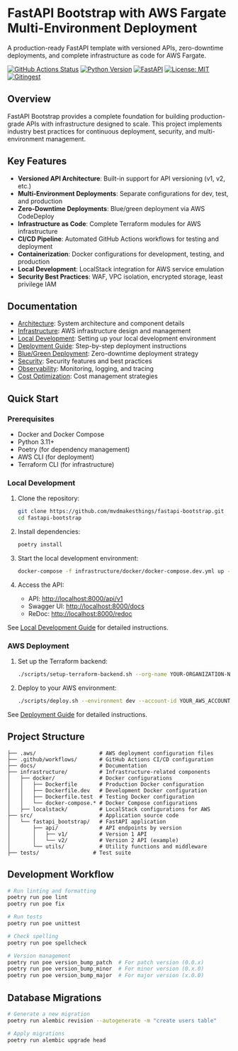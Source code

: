# FastAPI Bootstrap with AWS Fargate Multi-Environment Deployment

A production-ready FastAPI template with versioned APIs, zero-downtime deployments, and complete infrastructure as code for AWS Fargate.

[![GitHub Actions Status](https://github.com/mvdmakesthings/fastapi-bootstrap/workflows/CI/badge.svg)](https://github.com/mvdmakesthings/fastapi-bootstrap/actions)
[![Python Version](https://img.shields.io/badge/python-3.11+-blue.svg)](https://www.python.org/downloads/)
[![FastAPI](https://img.shields.io/badge/FastAPI-0.104.0+-teal.svg)](https://fastapi.tiangolo.com/)
[![License: MIT](https://img.shields.io/badge/License-MIT-yellow.svg)](https://opensource.org/licenses/MIT)
[![Gitingest](https://img.shields.io/badge/Gitingest-green.svg)](https://gitingest.com/mvdmakesthings/fastapi_bootstrap)

## Overview

FastAPI Bootstrap provides a complete foundation for building production-grade APIs with infrastructure designed to scale. This project implements industry best practices for continuous deployment, security, and multi-environment management.

## Key Features

- **Versioned API Architecture**: Built-in support for API versioning (v1, v2, etc.)
- **Multi-Environment Deployments**: Separate configurations for dev, test, and production
- **Zero-Downtime Deployments**: Blue/green deployment via AWS CodeDeploy
- **Infrastructure as Code**: Complete Terraform modules for AWS infrastructure
- **CI/CD Pipeline**: Automated GitHub Actions workflows for testing and deployment
- **Containerization**: Docker configurations for development, testing, and production
- **Local Development**: LocalStack integration for AWS service emulation
- **Security Best Practices**: WAF, VPC isolation, encrypted storage, least privilege IAM

## Documentation

- [Architecture](docs/architecture.md): System architecture and component details
- [Infrastructure](docs/infrastructure.md): AWS infrastructure design and management
- [Local Development](docs/local-development.md): Setting up your local development environment
- [Deployment Guide](docs/deployment-guide.md): Step-by-step deployment instructions
- [Blue/Green Deployment](docs/blue-green-deployment.md): Zero-downtime deployment strategy
- [Security](docs/security.md): Security features and best practices
- [Observability](docs/observability.md): Monitoring, logging, and tracing
- [Cost Optimization](docs/cost-optimization.md): Cost management strategies

## Quick Start

### Prerequisites

- Docker and Docker Compose
- Python 3.11+
- Poetry (for dependency management)
- AWS CLI (for deployment)
- Terraform CLI (for infrastructure)

### Local Development

1. Clone the repository:
   ```bash
   git clone https://github.com/mvdmakesthings/fastapi-bootstrap.git
   cd fastapi-bootstrap
   ```

2. Install dependencies:
   ```bash
   poetry install
   ```

3. Start the local development environment:
   ```bash
   docker-compose -f infrastructure/docker/docker-compose.dev.yml up -d
   ```

4. Access the API:
   - API: [http://localhost:8000/api/v1](http://localhost:8000/api/v1)
   - Swagger UI: [http://localhost:8000/docs](http://localhost:8000/docs)
   - ReDoc: [http://localhost:8000/redoc](http://localhost:8000/redoc)

See [Local Development Guide](docs/local-development.md) for detailed instructions.

### AWS Deployment

1. Set up the Terraform backend:
   ```bash
   ./scripts/setup-terraform-backend.sh --org-name YOUR-ORGANIZATION-NAME
   ```

2. Deploy to your AWS environment:
   ```bash
   ./scripts/deploy.sh --environment dev --account-id YOUR_AWS_ACCOUNT_ID --region us-east-1 --domain example.com
   ```

See [Deployment Guide](docs/deployment-guide.md) for detailed instructions.

## Project Structure

```
├── .aws/                    # AWS deployment configuration files
├── .github/workflows/       # GitHub Actions CI/CD configuration
├── docs/                    # Documentation
├── infrastructure/          # Infrastructure-related components
│   ├── docker/              # Docker configurations
│   │   ├── Dockerfile       # Production Docker configuration
│   │   ├── Dockerfile.dev   # Development Docker configuration
│   │   ├── Dockerfile.test  # Testing Docker configuration
│   │   └── docker-compose.* # Docker Compose configurations
│   ├── localstack/          # LocalStack configurations for AWS
├── src/                     # Application source code
│   └── fastapi_bootstrap/   # FastAPI application
│       ├── api/             # API endpoints by version
│       │   ├── v1/          # Version 1 API
│       │   └── v2/          # Version 2 API (example)
│       └── utils/           # Utility functions and middleware
├── tests/                 # Test suite
```

## Development Workflow

```bash
# Run linting and formatting
poetry run poe lint
poetry run poe fix

# Run tests
poetry run poe unittest

# Check spelling
poetry run poe spellcheck

# Version management
poetry run poe version_bump_patch  # For patch version (0.0.x)
poetry run poe version_bump_minor  # For minor version (0.x.0)
poetry run poe version_bump_major  # For major version (x.0.0)
```

## Database Migrations

```bash
# Generate a new migration
poetry run alembic revision --autogenerate -m "create users table"

# Apply migrations
poetry run alembic upgrade head
```

